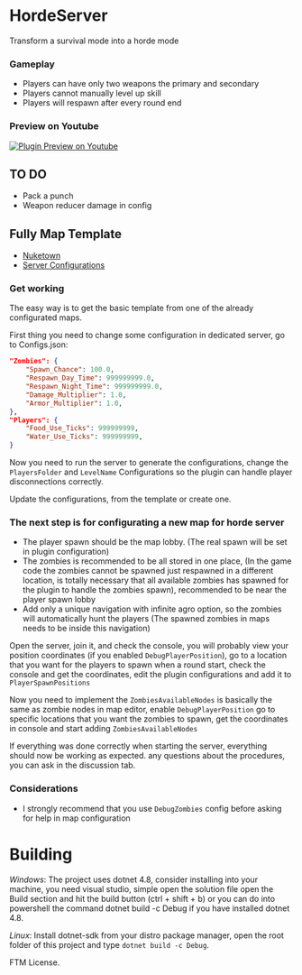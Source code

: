 # HordeServer
Transform a survival mode into a horde mode

### Gameplay
- Players can have only two weapons the primary and secondary
- Players cannot manually level up skill
- Players will respawn after every round end

### Preview on Youtube
[![Plugin Preview on Youtube](https://img.youtube.com/vi/8puA4saUrTY/hqdefault.jpg)](https://www.youtube.com/watch?v=8puA4saUrTY)

## TO DO
- Pack a punch
- Weapon reducer damage in config

## Fully Map Template
- [Nuketown](https://steamcommunity.com/sharedfiles/filedetails/?id=3471852710)
- [Server Configurations](https://github.com/LeandroTheDev/horde_server/tree/master/Templates)

### Get working
The easy way is to get the basic template from one of the already configurated maps.

First thing you need to change some configuration in dedicated server, go to Configs.json:

```json
"Zombies": {
    "Spawn_Chance": 100.0,
    "Respawn_Day_Time": 999999999.0,
    "Respawn_Night_Time": 999999999.0,
    "Damage_Multiplier": 1.0,
    "Armor_Multiplier": 1.0,
},
"Players": {
    "Food_Use_Ticks": 999999999,
    "Water_Use_Ticks": 999999999,
}
```

Now you need to run the server to generate the configurations, change the ``PlayersFolder`` and ``LevelName`` Configurations so the plugin can handle player disconnections correctly.

Update the configurations, from the template or create one.

### The next step is for configurating a new map for horde server
- The player spawn should be the map lobby. (The real spawn will be set in plugin configuration)
- The zombies is recommended to be all stored in one place, (In the game code the zombies cannot be spawned just respawned in a different location, is totally necessary that all available zombies has spawned for the plugin to handle the zombies spawn), recommended to be near the player spawn lobby
- Add only a unique navigation with infinite agro option, so the zombies will automatically hunt the players (The spawned zombies in maps needs to be inside this navigation)

Open the server, join it, and check the console, you will probably view your position coordinates (if you enabled ``DebugPlayerPosition``), go to a location that you want for the players to spawn when a round start, check the console and get the coordinates, edit the plugin configurations and add it to ``PlayerSpawnPositions``

Now you need to implement the ``ZombiesAvailableNodes`` is basically the same as zombie nodes in map editor, enable ``DebugPlayerPosition`` go to specific locations that you want the zombies to spawn, get the coordinates in console and start adding ``ZombiesAvailableNodes``

If everything was done correctly when starting the server, everything should now be working as expected. any questions about the procedures, you can ask in the discussion tab.

### Considerations
- I strongly recommend that you use ``DebugZombies`` config before asking for help in map configuration

# Building

*Windows*: The project uses dotnet 4.8, consider installing into your machine, you need visual studio, simple open the solution file open the Build section and hit the build button (ctrl + shift + b) or you can do into powershell the command dotnet build -c Debug if you have installed dotnet 4.8.

*Linux*: Install dotnet-sdk from your distro package manager, open the root folder of this project and type ``dotnet build -c Debug``.

FTM License.